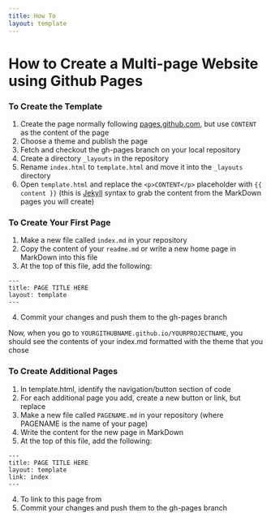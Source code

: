 ```yaml
---
title: How To
layout: template
--- 
```


# How to Create a Multi-page Website using Github Pages

### To Create the Template
1. Create the page normally following [pages.github.com](https://pages.github.com), but use `CONTENT` as the content of the page
2. Choose a theme and publish the page
3. Fetch and checkout the gh-pages branch on your local repository
4. Create a directory `_layouts` in the repository
5. Rename `index.html` to `template.html` and move it into the `_layouts` directory
6. Open `template.html` and replace the `<p>CONTENT</p>` placeholder with `{{ content }}` (this is [Jekyll](https://jekyllrb.com) syntax to grab the content from the MarkDown pages you will create)

### To Create Your First Page
1. Make a new file called `index.md` in your repository
2. Copy the content of your `readme.md` or write a new home page in MarkDown into this file
3. At the top of this file, add the following:
```
---
title: PAGE TITLE HERE
layout: template
--- 
```
4. Commit your changes and push them to the gh-pages branch

Now, when you go to `YOURGITHUBNAME.github.io/YOURPROJECTNAME`, you should see the contents of your index.md formatted with the theme that you chose

### To Create Additional Pages
1. In template.html, identify the navigation/button section of code 
2. For each additional page you add, create a new button or link, but replace
1. Make a new file called `PAGENAME.md` in your repository (where PAGENAME is the name of your page)
2. Write the content for the new page in MarkDown
3. At the top of this file, add the following:
```
---
title: PAGE TITLE HERE
layout: template
link: index
--- 
```
4. To link to this page from 
4. Commit your changes and push them to the gh-pages branch